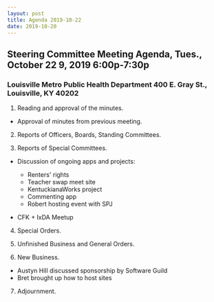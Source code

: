 ```yaml
---
layout: post
title: Agenda 2019-10-22
date: 2019-10-20
---
```


## Steering Committee Meeting Agenda, Tues., October 22 9, 2019 6:00p-7:30p

### Louisville Metro Public Health Department 400 E. Gray St., Louisville, KY 40202

1. Reading and approval of the minutes.

  * Approval of minutes from previous meeting.

2. Reports of Officers, Boards, Standing Committees.

3. Reports of Special Committees.

  * Discussion of ongoing apps and projects:
    * Renters' rights
    * Teacher swap meet site
    * KentuckianaWorks project
    * Commenting app
    * Robert hosting event with SPJ

  * CFK + IxDA Meetup

4. Special Orders.

5. Unfinished Business and General Orders.

6. New Business.

  * Austyn Hill discussed sponsorship by Software Guild
  * Bret brought up how to host sites
  
7. Adjournment.
